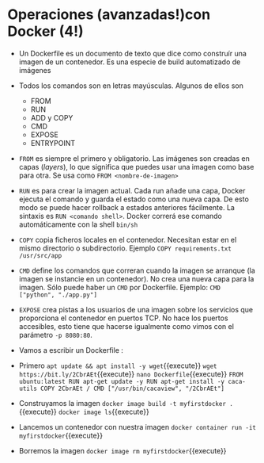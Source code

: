 # Operaciones (avanzadas!)con Docker (4!)

- Un Dockerfile es un documento de texto que dice como construír una imagen de un contenedor. Es una especie de build automatizado de imágenes
- Todos los comandos son en letras mayúsculas. Algunos de ellos son
  - FROM
  - RUN
  - ADD y COPY
  - CMD
  - EXPOSE
  - ENTRYPOINT

- `FROM` es siempre el primero y obligatorio. Las imágenes son creadas en capas (*layers*), lo que significa que puedes usar una imagen como base para otra. Se usa como `FROM <nombre-de-imagen>`
- `RUN` es para crear la imagen actual. Cada run añade una capa, Docker ejecuta el comando y guarda el estado como una nueva capa. De esto modo se puede hacer rollback a estados anteriores fácilmente. La sintaxis es `RUN <comando shell>`. Docker correrá ese comando automáticamente con la shell `bin/sh`
- `COPY` copia ficheros locales en el contenedor. Necesitan estar en el mismo directorio o subdirectorio. Ejemplo `COPY requirements.txt /usr/src/app`
- `CMD` define los comandos que correran cuando la imagen se arranque (la imagen se instancie en un contenedor). No crea una nueva capa para la imagen. Sólo puede haber un `CMD` por Dockerfile. Ejemplo: `CMD ["python", "./app.py"]`
- `EXPOSE` crea pistas a los usuarios de una imagen sobre los servicios que proporciona el contenedor en puertos TCP. No hace los puertos accesibles, esto tiene que hacerse igualmente como vimos con el parámetro `-p 8080:80`.


- Vamos a escribir un Dockerfile :
- Primero 
`apt update && apt install -y wget`{{execute}}
`wget https://bit.ly/2CbrAEt`{{execute}}
`nano Dockerfile`{{execute}}
`FROM ubuntu:latest
RUN apt-get update -y
RUN apt-get install -y caca-utils
COPY 2CbrAEt /
CMD ["/usr/bin/cacaview", "/2CbrAEt"]`

- Construyamos la imagen
`docker image build -t myfirstdocker .`{{execute}}
`docker image ls`{{execute}}
- Lancemos un contenedor con nuestra imagen
`docker container run -it myfirstdocker`{{execute}}
- Borremos la imagen
`docker image rm myfirstdocker`{{execute}}


